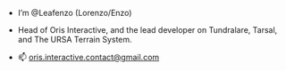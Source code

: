 - I’m @Leafenzo (Lorenzo/Enzo)
- Head of Oris Interactive, and the lead developer on Tundralare, Tarsal, and The URSA Terrain System.

- 📫 oris.interactive.contact@gmail.com
